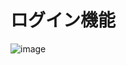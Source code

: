 # ログイン機能
![image](https://user-images.githubusercontent.com/78514031/175024168-726a24c0-bfb8-4f15-a20b-d5696f155a30.png)
